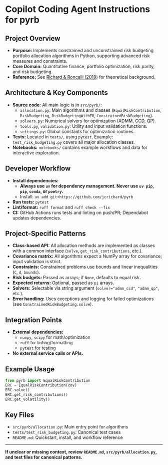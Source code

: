 # Copilot Coding Agent Instructions for pyrb

## Project Overview
- **Purpose:** Implements constrained and unconstrained risk budgeting portfolio allocation algorithms in Python, supporting advanced risk measures and constraints.
- **Core Domain:** Quantitative finance, portfolio optimization, risk parity, and risk budgeting.
- **Reference:** See [Richard & Roncalli (2019)](https://papers.ssrn.com/sol3/papers.cfm?abstract_id=3331184) for theoretical background.

## Architecture & Key Components
- **Source code:** All main logic is in `src/pyrb/`:
  - `allocation.py`: Main algorithms and classes (`EqualRiskContribution`, `RiskBudgeting`, `RiskBudgetingWithER`, `ConstrainedRiskBudgeting`).
  - `solvers.py`: Numerical solvers for optimization (ADMM, CCD, QP).
  - `tools.py`, `validation.py`: Utility and input validation functions.
  - `settings.py`: Global constants for optimization routines.
- **Tests:** Located in `tests/`, using `pytest`. Example: `test_risk_budgeting.py` covers all major allocation classes.
- **Notebooks:** `notebooks/` contains example workflows and data for interactive exploration.

## Developer Workflow
- **Install dependencies:**
  - **Always use `uv` for dependency management. Never use `uv pip`, `pip`, `conda`, or `poetry`.**
  - Install: `uv add git+https://github.com/jcrichard/pyrb`
- **Run tests:** `pytest`
- **Lint/format:** `ruff format` and `ruff check --fix`
- **CI:** GitHub Actions runs tests and linting on push/PR; Dependabot updates dependencies.

## Project-Specific Patterns
- **Class-based API:** All allocation methods are implemented as classes with a common interface (`solve`, `get_risk_contributions`, etc.).
- **Covariance matrix:** All algorithms expect a NumPy array for covariance; input validation is strict.
- **Constraints:** Constrained problems use bounds and linear inequalities (`C`, `d`, `bounds`).
- **Risk budgets:** Passed as arrays; if `None`, defaults to equal risk.
- **Expected returns:** Optional, passed as `pi` arrays.
- **Solvers:** Selectable via string argument (`solver="admm_ccd"`, `"admm_qp"`, etc.).
- **Error handling:** Uses exceptions and logging for failed optimizations (see `ConstrainedRiskBudgeting.solve`).

## Integration Points
- **External dependencies:**
  - `numpy`, `scipy` for math/optimization
  - `ruff` for linting/formatting
  - `pytest` for testing
- **No external service calls or APIs.**

## Example Usage
```python
from pyrb import EqualRiskContribution
ERC = EqualRiskContribution(cov)
ERC.solve()
ERC.get_risk_contributions()
ERC.get_volatility()
```

## Key Files
- `src/pyrb/allocation.py`: Main entry point for algorithms
- `tests/test_risk_budgeting.py`: Canonical test cases
- `README.md`: Quickstart, install, and workflow reference

---
**If unclear or missing context, review `README.md`, `src/pyrb/allocation.py`, and test files for canonical patterns.**
